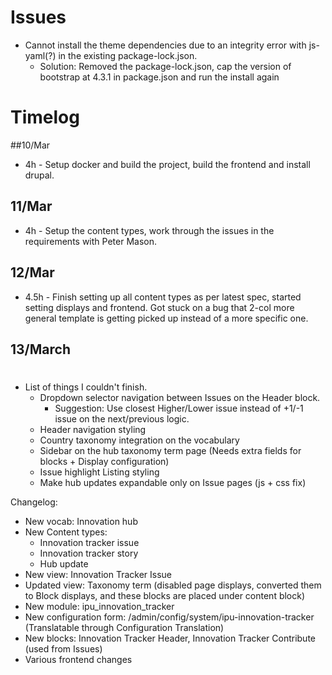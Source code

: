 # Issues
* Cannot install the theme dependencies due to an integrity error with js-yaml(?) in the existing 
package-lock.json. 
  * Solution: Removed the package-lock.json, cap the version of bootstrap at 4.3.1 in package.json and run
  the install again
  

# Timelog
##10/Mar
* 4h - Setup docker and build the project, build the frontend and install drupal.

## 11/Mar
* 4h - Setup the content types, work through the issues in the requirements with Peter Mason.

## 12/Mar
* 4.5h - Finish setting up all content types as per latest spec, started setting displays and frontend. 
  Got stuck on a bug that 2-col more general template is getting picked up instead of a more specific one.
  
## 13/March  


# 
* List of things I couldn't finish.
  * Dropdown selector navigation between Issues on the Header block.
    * Suggestion: Use closest Higher/Lower issue instead of +1/-1 issue on the next/previous logic.
  * Header navigation styling
  * Country taxonomy integration on the vocabulary
  * Sidebar on the hub taxonomy term page (Needs extra fields for blocks + Display configuration)
  * Issue highlight Listing styling
  * Make hub updates expandable only on Issue pages (js + css fix)
  
  
Changelog:
* New vocab: Innovation hub
* New Content types:
  * Innovation tracker issue
  * Innovation tracker story
  * Hub update
* New view: Innovation Tracker Issue
* Updated view: Taxonomy term (disabled page displays, converted them to Block displays, and these blocks 
  are placed under content block)
* New module: ipu_innovation_tracker
* New configuration form: /admin/config/system/ipu-innovation-tracker (Translatable through Configuration Translation)
* New blocks: Innovation Tracker Header, Innovation Tracker Contribute (used from Issues)
* Various frontend changes